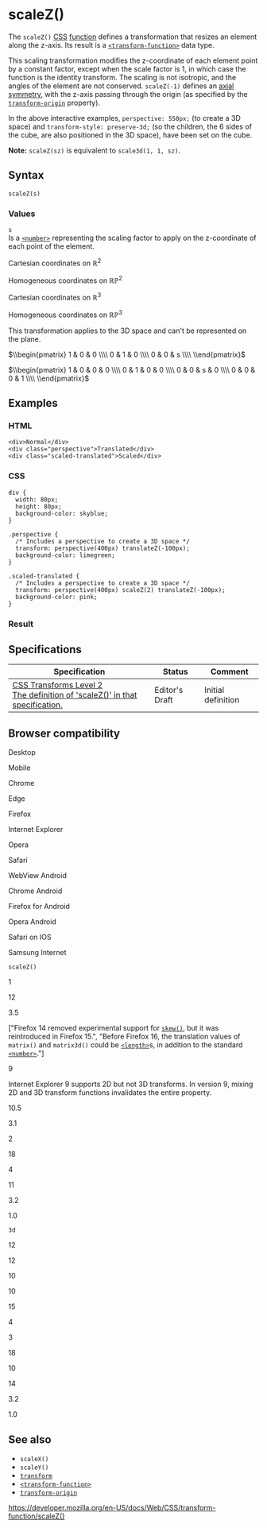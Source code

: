 # scaleZ()

The `scaleZ()` [CSS](https://developer.mozilla.org/en-US/docs/Web/CSS) [function](../css_functions) defines a transformation that resizes an element along the z-axis. Its result is a [`<transform-function>`](../transform-function) data type.

This scaling transformation modifies the z-coordinate of each element point by a constant factor, except when the scale factor is 1, in which case the function is the identity transform. The scaling is not isotropic, and the angles of the element are not conserved. `scaleZ(-1)` defines an [axial symmetry](https://en.wikipedia.org/wiki/Axial_symmetry), with the z-axis passing through the origin (as specified by the [`transform-origin`](../transform-origin) property).

In the above interactive examples, `perspective: 550px;` (to create a 3D space) and `transform-style: preserve-3d;` (so the children, the 6 sides of the cube, are also positioned in the 3D space), have been set on the cube.

**Note:** `scaleZ(sz)` is equivalent to `scale3d(1, 1, sz)`.

## Syntax

    scaleZ(s)

### Values

`s`  
Is a [`<number>`](../number) representing the scaling factor to apply on the z-coordinate of each point of the element.

Cartesian coordinates on ℝ<sup>2</sup>

Homogeneous coordinates on ℝℙ<sup>2</sup>

Cartesian coordinates on ℝ<sup>3</sup>

Homogeneous coordinates on ℝℙ<sup>3</sup>

This transformation applies to the 3D space and can't be represented on the plane.

$\\begin{pmatrix}
1 & 0 & 0 \\\\
0 & 1 & 0 \\\\
0 & 0 & s \\\\
\\end{pmatrix}$

$\\begin{pmatrix}
1 & 0 & 0 & 0 \\\\
0 & 1 & 0 & 0 \\\\
0 & 0 & s & 0 \\\\
0 & 0 & 0 & 1 \\\\
\\end{pmatrix}$

## Examples

### HTML

    <div>Normal</div>
    <div class="perspective">Translated</div>
    <div class="scaled-translated">Scaled</div>

### CSS

    div {
      width: 80px;
      height: 80px;
      background-color: skyblue;
    }

    .perspective {
      /* Includes a perspective to create a 3D space */
      transform: perspective(400px) translateZ(-100px);
      background-color: limegreen;
    }

    .scaled-translated {
      /* Includes a perspective to create a 3D space */
      transform: perspective(400px) scaleZ(2) translateZ(-100px);
      background-color: pink;
    }

### Result

## Specifications

<table><thead><tr class="header"><th>Specification</th><th>Status</th><th>Comment</th></tr></thead><tbody><tr class="odd"><td><a href="https://drafts.csswg.org/css-transforms-2/#funcdef-scalez">CSS Transforms Level 2<br />
<span class="small">The definition of 'scaleZ()' in that specification.</span></a></td><td><span class="spec-ed">Editor's Draft</span></td><td>Initial definition</td></tr></tbody></table>

## Browser compatibility

Desktop

Mobile

Chrome

Edge

Firefox

Internet Explorer

Opera

Safari

WebView Android

Chrome Android

Firefox for Android

Opera Android

Safari on IOS

Samsung Internet

`scaleZ()`

1

12

3.5

\["Firefox 14 removed experimental support for [`skew()`](https://developer.mozilla.org/docs/Web/CSS/transform-function/skew), but it was reintroduced in Firefox 15.", "Before Firefox 16, the translation values of `matrix()` and `matrix3d()` could be [`<length>`](https://developer.mozilla.org/docs/Web/CSS/length)s, in addition to the standard [`<number>`](https://developer.mozilla.org/docs/Web/CSS/number)."\]

9

Internet Explorer 9 supports 2D but not 3D transforms. In version 9, mixing 2D and 3D transform functions invalidates the entire property.

10.5

3.1

2

18

4

11

3.2

1.0

`3d`

12

12

10

10

15

4

3

18

10

14

3.2

1.0

## See also

- `scaleX()`
- `scaleY()`
- [`transform`](../transform)
- [`<transform-function>`](../transform-function)
- [`transform-origin`](../transform-origin)

<a href="https://developer.mozilla.org/en-US/docs/Web/CSS/transform-function/scaleZ()" class="_attribution-link">https://developer.mozilla.org/en-US/docs/Web/CSS/transform-function/scaleZ()</a>
